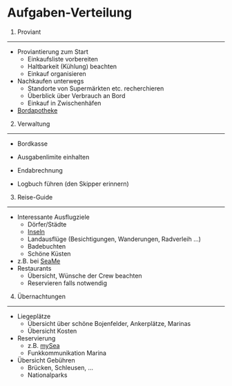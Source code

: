 Aufgaben-Verteilung
===================


1. Proviant
-----------

- Proviantierung zum Start
  - Einkaufsliste vorbereiten
  - Haltbarkeit (Kühlung) beachten
  - Einkauf organisieren
- Nachkaufen unterwegs
  - Standorte von Supermärkten etc. recherchieren
  - Überblick über Verbrauch an Bord
  - Einkauf in Zwischenhäfen
- [Bordapotheke](https://www.pantaenius.com/de-de/aus-der-praxis/magazin/praevention/news-beitrag/news/die-reiseapotheke-das-wichtigste-gepaeckstueck-an-bord/)


2. Verwaltung
-------------

- Bordkasse
- Ausgabenlimite einhalten
- Endabrechnung

- Logbuch führen (den Skipper erinnern)


3. Reise-Guide
--------------

- Interessante Ausflugziele
  - Dörfer/Städte
  - [Inseln](https://de.wikipedia.org/wiki/Liste_kroatischer_Inseln#Mittlere_Adria)
  - Landausflüge (Besichtigungen, Wanderungen, Radverleih …)
  - Badebuchten
  - Schöne Küsten
- z.B. bei [SeaMe](https://www.seame.com/de)
- Restaurants
  - Übersicht, Wünsche der Crew beachten
  - Reservieren falls notwendig


4. Übernachtungen
-----------------

- Liegeplätze
  - Übersicht über schöne Bojenfelder, Ankerplätze, Marinas
  - Übersicht Kosten
- Reservierung
  - z.B. [mySea](https://my-sea.com/de)
  - Funkkommunikation Marina
- Übersicht Gebühren
  - Brücken, Schleusen, …
  - Nationalparks
